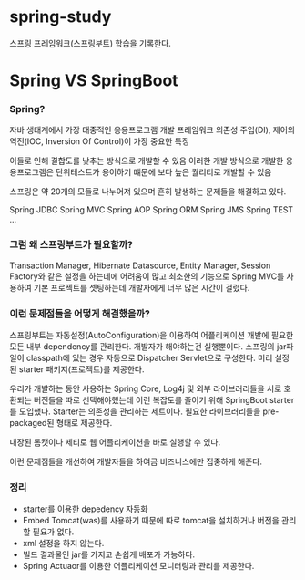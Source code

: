 # spring-study

스프링 프레임워크(스프링부트) 학습을 기록한다.


# Spring VS SpringBoot

### Spring?

자바 생태계에서 가장 대중적인 응용프로그램 개발 프레임워크
의존성 주입(DI), 제어의 역전(IOC, Inversion Of Control)이 가장 중요한 특징

이들로 인해 결합도를 낮추는 방식으로 개발할 수 있음
이러한 개발 방식으로 개발한 응용프로그램은 단위테스트가 용이하기 떄문에 보다 높은 퀄리티로 개발할 수 있음

스프링은 약 20개의 모듈로 나누어져 있으며
흔히 발생하는 문제들을 해결하고 있다.

Spring JDBC
Spring MVC
Spring AOP
Spring ORM
Spring JMS
Spring TEST
...

### 그럼 왜 스프링부트가 필요할까?

Transaction Manager, Hibernate Datasource, Entity Manager, Session Factory와 같은 설정을 하는데에 어려움이 많고 최소한의 기능으로 Spring MVC를 사용하여 기본 프로젝트를 셋팅하는데 개발자에게 너무 많은 시간이 걸렸다.

### 이런 문제점들을 어떻게 해결했을까?

스프링부트는 자동설정(AutoConfiguration)을 이용하여 어플리케이션 개발에 필요한 모든 내부 dependency를 관리한다.
개발자가 해야하는건 실행뿐이다.
스프링의 jar파일이 classpath에 있는 경우 자동으로 Dispatcher Servlet으로 구성한다.
미리 설정된 starter 패키지(프로젝트)를 제공한다.

우리가 개발하는 동안 사용하는 Spring Core, Log4j 및 외부 라이브러리들을 서로 호환되는 버전들을 따로 선택해야했는데 이런 복잡도를 줄이기 위해 SpringBoot starter를 도입했다.
Starter는 의존성을 관리하는 세트이다.
필요한 라이브러리들을 pre-packaged된 형태로 제공한다.

내장된 톰캣이나 제티로 웹 어플리케이션을 바로 실행할 수 있다.

이런 문제점들을 개선하여 개발자들을 하여금 비즈니스에만 집중하게 해준다.

### 정리

- starter를 이용한 depedency 자동화
- Embed Tomcat(was)를 사용하기 때문에 따로 tomcat을 설치하거나 버전을 관리할 필요가 없다.
- xml 설정을 하지 않는다.
- 빌드 결과물인 jar를 가지고 손쉽게 배포가 가능하다.
- Spring Actuaor를 이용한 어플리케이션 모니터링과 관리를 제공한다.
